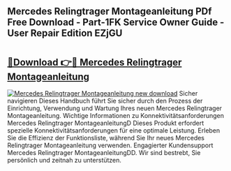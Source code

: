 ## Mercedes Relingtrager Montageanleitung PDf Free Download - Part-1FK Service Owner Guide - User Repair Edition EZjGU

# <h2><a href="http://df6hof1.blite.top/?on=Mercedes+Relingtrager+Montageanleitung">🔗Download 👉🔴 Mercedes Relingtrager Montageanleitung</a></h2>

[![Mercedes Relingtrager Montageanleitung new download](https://i.imgur.com/lujVjoI.png)](http://df6hof1.blite.top/?on=Mercedes+Relingtrager+Montageanleitung)
Sicher navigieren Dieses Handbuch führt Sie sicher durch den Prozess der Einrichtung, Verwendung und Wartung Ihres neuen Mercedes Relingtrager Montageanleitung. Wichtige Informationen zu Konnektivitätsanforderungen Mercedes Relingtrager MontageanleitungD Dieses Produkt erfordert spezielle Konnektivitätsanforderungen für eine optimale Leistung. Erleben Sie die Effizienz der Funktionsliste, während Sie Ihr neues Mercedes Relingtrager Montageanleitung verwenden. Engagierter Kundensupport Mercedes Relingtrager MontageanleitungDD. Wir sind bestrebt, Sie persönlich und zeitnah zu unterstützen.
